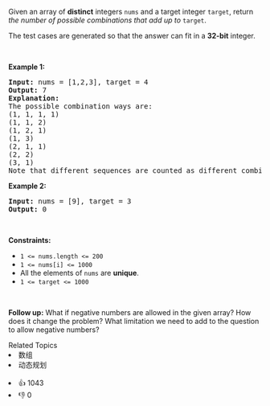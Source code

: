 <p>Given an array of <strong>distinct</strong> integers <code>nums</code> and a target integer <code>target</code>, return <em>the number of possible combinations that add up to</em>&nbsp;<code>target</code>.</p>

<p>The test cases are generated so that the answer can fit in a <strong>32-bit</strong> integer.</p>

<p>&nbsp;</p> 
<p><strong class="example">Example 1:</strong></p>

<pre>
<strong>Input:</strong> nums = [1,2,3], target = 4
<strong>Output:</strong> 7
<strong>Explanation:</strong>
The possible combination ways are:
(1, 1, 1, 1)
(1, 1, 2)
(1, 2, 1)
(1, 3)
(2, 1, 1)
(2, 2)
(3, 1)
Note that different sequences are counted as different combinations.
</pre>

<p><strong class="example">Example 2:</strong></p>

<pre>
<strong>Input:</strong> nums = [9], target = 3
<strong>Output:</strong> 0
</pre>

<p>&nbsp;</p> 
<p><strong>Constraints:</strong></p>

<ul> 
 <li><code>1 &lt;= nums.length &lt;= 200</code></li> 
 <li><code>1 &lt;= nums[i] &lt;= 1000</code></li> 
 <li>All the elements of <code>nums</code> are <strong>unique</strong>.</li> 
 <li><code>1 &lt;= target &lt;= 1000</code></li> 
</ul>

<p>&nbsp;</p> 
<p><strong>Follow up:</strong> What if negative numbers are allowed in the given array? How does it change the problem? What limitation we need to add to the question to allow negative numbers?</p>

<div><div>Related Topics</div><div><li>数组</li><li>动态规划</li></div></div><br><div><li>👍 1043</li><li>👎 0</li></div>